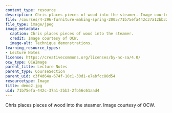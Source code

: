 ```yaml
---
content_type: resource
description: Chris places pieces of wood into the steamer. Image courtesy of OCW.
file: /courses/4-296-furniture-making-spring-2005/71b75efa442c37a12bb32fb56c61aad4_demo2.jpg
file_type: image/jpeg
image_metadata:
  caption: Chris places pieces of wood into the steamer.
  credit: Image courtesy of OCW.
  image-alt: Technique demonstrations.
learning_resource_types:
- Lecture Notes
license: https://creativecommons.org/licenses/by-nc-sa/4.0/
ocw_type: OCWImage
parent_title: Lecture Notes
parent_type: CourseSection
parent_uid: c3f4d64a-674f-10c1-30d1-e7abfcc80d54
resourcetype: Image
title: demo2.jpg
uid: 71b75efa-442c-37a1-2bb3-2fb56c61aad4
---
```

Chris places pieces of wood into the steamer. Image courtesy of OCW.